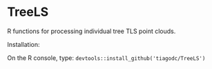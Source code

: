 # TreeLS

R functions for processing individual tree TLS point clouds.

Installation:

On the R console, type: `devtools::install_github('tiagodc/TreeLS')`
